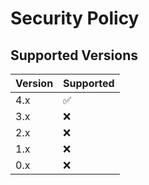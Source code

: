 # Security Policy

## Supported Versions


| Version | Supported          |
| ------- | ------------------ |
| 4.x     | :white_check_mark: |
| 3.x     | :x:                |
| 2.x     | :x:                |
| 1.x     | :x:                |
| 0.x     | :x:                |
